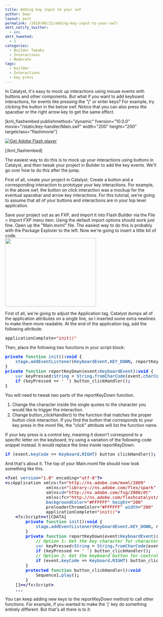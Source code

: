 ```yaml
---
title: Adding key input to your swf
author: bear
layout: post
permalink: /2010/06/22/adding-key-input-to-your-swf/
aktt_notify_twitter:
  - yes
aktt_tweeted:
  - 1
categories:
  - Builder Tweaks
  - Interactions
  - Moderate
tags:
  - builder
  - Interactions
  - key press
---
```

In Catalyst, it's easy to mock up interactions using mouse events with buttons and other components. But what if you want to add keyboard interactions, for events like pressing the "j" or enter keys? For example, try clicking the button in the below swf. Notice that you can also press the spacebar or the right arrow key to get the same effect.

[kml_flashembed publishmethod="dynamic" fversion="10.0.0" movie="/static/key-handler/Main.swf" width="200" height="200" targetclass="flashmovie"]

[![Get Adobe Flash player][1]][2]

[/kml_flashembed]

The easiest way to do this is to mock up your interactions using buttons in Catalyst, and then tweak your project in Builder to add the key events. We'll go over how to do this after the jump.

<!--more-->First of all, create your project in Catalyst. Create a button and a corresponding interaction to prototype your key interactions. For example, in the above swf, the button on click interaction was a mockup for the eventual spacebar and arrow key interactions. For this tutorial, we're going to assume that all of your buttons and interactions are in your top level application.

Save your project out as an FXP, and import it into Flash Builder via the File > Import FXP menu item. Using the default import options should work just fine. Open up the "Main.mxml" file. The easiest way to do this is probably with the Package Explorer to the left. Now we're going to insert a little bit of code.  
<a href="http://flashcats.net/wp-content/uploads/2010/06/key-handler-builder.png" rel="lightbox[237]"><img class="aligncenter size-medium wp-image-249" title="Adding the Key Handler in Builder" src="http://flashcats.net/wp-content/uploads/2010/06/key-handler-builder-300x225.png" alt="" width="300" height="225" /></a>

First of all, we're going to adjust the Application tag. Catalyst dumps all of the application attributes on a single line, so I inserted some extra newlines to make them more readable. At the end of the application tag, add the following attribute:

<div class="wp_syntax">
  <div class="code">
    <pre class="actionscript3" style="font-family:monospace;">applicationComplete=<span style="color: #990000;">"init()"</span></pre>
  </div>
</div>

Then, place the following two functions in your script block:

<div class="wp_syntax">
  <div class="code">
    <pre class="actionscript3" style="font-family:monospace;"><span style="color: #0033ff; font-weight: bold;">private</span> <span style="color: #339966; font-weight: bold;">function</span> <span style="color: #004993;">init</span><span style="color: #000000;">&#40;</span><span style="color: #000000;">&#41;</span><span style="color: #000066; font-weight: bold;">:</span><span style="color: #0033ff; font-weight: bold;">void</span> <span style="color: #000000;">&#123;</span>
    <span style="color: #004993;">stage</span><span style="color: #000066; font-weight: bold;">.</span><span style="color: #004993;">addEventListener</span><span style="color: #000000;">&#40;</span><span style="color: #004993;">KeyboardEvent</span><span style="color: #000066; font-weight: bold;">.</span><span style="color: #004993;">KEY_DOWN</span><span style="color: #000066; font-weight: bold;">,</span> reportKeyDown<span style="color: #000000;">&#41;</span><span style="color: #000066; font-weight: bold;">;</span>
<span style="color: #000000;">&#125;</span>
<span style="color: #0033ff; font-weight: bold;">private</span> <span style="color: #339966; font-weight: bold;">function</span> reportKeyDown<span style="color: #000000;">&#40;</span>event<span style="color: #000066; font-weight: bold;">:</span><span style="color: #004993;">KeyboardEvent</span><span style="color: #000000;">&#41;</span><span style="color: #000066; font-weight: bold;">:</span><span style="color: #0033ff; font-weight: bold;">void</span> <span style="color: #000000;">&#123;</span>
    <span style="color: #6699cc; font-weight: bold;">var</span> keyPressed<span style="color: #000066; font-weight: bold;">:</span><span style="color: #004993;">String</span> = <span style="color: #004993;">String</span><span style="color: #000066; font-weight: bold;">.</span><span style="color: #004993;">fromCharCode</span><span style="color: #000000;">&#40;</span>event<span style="color: #000066; font-weight: bold;">.</span><span style="color: #004993;">charCode</span><span style="color: #000000;">&#41;</span><span style="color: #000066; font-weight: bold;">;</span>
    <span style="color: #0033ff; font-weight: bold;">if</span> <span style="color: #000000;">&#40;</span>keyPressed == <span style="color: #990000;">' '</span><span style="color: #000000;">&#41;</span> button_clickHandler<span style="color: #000000;">&#40;</span><span style="color: #000000;">&#41;</span><span style="color: #000066; font-weight: bold;">;</span>
<span style="color: #000000;">&#125;</span></pre>
  </div>
</div>

You will need to tweak two parts of the reportKeyDown function.

  1. Change the character inside the single quotes to the character you would like to trigger the interaction.
  2. Change button_clickHandler() to the function that matches the proper button click interaction. If you find the button that corresponds to your key press in the mxml file, the "click" attribute will list the function name.

If your key press is a control key, meaning it doesn't correspond to a specific letter on the keyboard, try using a variation of the following code snippet instead. It would replace the lines inside reportKeyDown.

<div class="wp_syntax">
  <div class="code">
    <pre class="actionscript3" style="font-family:monospace;"><span style="color: #0033ff; font-weight: bold;">if</span> <span style="color: #000000;">&#40;</span>event<span style="color: #000066; font-weight: bold;">.</span><span style="color: #004993;">keyCode</span> == <span style="color: #004993;">Keyboard</span><span style="color: #000066; font-weight: bold;">.</span><span style="color: #004993;">RIGHT</span><span style="color: #000000;">&#41;</span> button_clickHandler<span style="color: #000000;">&#40;</span><span style="color: #000000;">&#41;</span><span style="color: #000066; font-weight: bold;">;</span></pre>
  </div>
</div>

And that's about it. The top of your Main.mxml file should now look something like this.

<div class="wp_syntax">
  <div class="code">
    <pre class="actionscript3" style="font-family:monospace;"><span style="color: #000066; font-weight: bold;">&lt;?</span>xml <span style="color: #004993;">version</span>=<span style="color: #990000;">"1.0"</span> encoding=<span style="color: #990000;">"utf-8"</span><span style="color: #000066; font-weight: bold;">?&gt;</span>
<span style="color: #000066; font-weight: bold;">&lt;</span>s<span style="color: #000066; font-weight: bold;">:</span>Application xmlns<span style="color: #000066; font-weight: bold;">:</span>fx=<span style="color: #990000;">"http://ns.adobe.com/mxml/2009"</span>
                xmlns<span style="color: #000066; font-weight: bold;">:</span>s=<span style="color: #990000;">"library://ns.adobe.com/flex/spark"</span>
                xmlns<span style="color: #000066; font-weight: bold;">:</span><span style="color: #004993;">d</span>=<span style="color: #990000;">"http://ns.adobe.com/fxg/2008/dt"</span>
                xmlns<span style="color: #000066; font-weight: bold;">:</span>fc=<span style="color: #990000;">"http://ns.adobe.com/flashcatalyst/2009"</span>
                <span style="color: #004993;">backgroundColor</span>=<span style="color: #990000;">"#FFFFFF"</span> <span style="color: #004993;">height</span>=<span style="color: #990000;">"200"</span>
                preloaderChromeColor=<span style="color: #990000;">"#FFFFFF"</span> <span style="color: #004993;">width</span>=<span style="color: #990000;">"200"</span>
                applicationComplete=<span style="color: #990000;">"init()"</span><span style="color: #000066; font-weight: bold;">&gt;</span>
    <span style="color: #000066; font-weight: bold;">&lt;</span>fx<span style="color: #000066; font-weight: bold;">:</span>Script<span style="color: #000066; font-weight: bold;">&gt;&lt;!</span><span style="color: #000000;">&#91;</span>CDATA<span style="color: #000000;">&#91;</span>
        <span style="color: #0033ff; font-weight: bold;">private</span> <span style="color: #339966; font-weight: bold;">function</span> <span style="color: #004993;">init</span><span style="color: #000000;">&#40;</span><span style="color: #000000;">&#41;</span><span style="color: #000066; font-weight: bold;">:</span><span style="color: #0033ff; font-weight: bold;">void</span> <span style="color: #000000;">&#123;</span>
            <span style="color: #004993;">stage</span><span style="color: #000066; font-weight: bold;">.</span><span style="color: #004993;">addEventListener</span><span style="color: #000000;">&#40;</span><span style="color: #004993;">KeyboardEvent</span><span style="color: #000066; font-weight: bold;">.</span><span style="color: #004993;">KEY_DOWN</span><span style="color: #000066; font-weight: bold;">,</span> reportKeyDown<span style="color: #000000;">&#41;</span><span style="color: #000066; font-weight: bold;">;</span>
        <span style="color: #000000;">&#125;</span>
        <span style="color: #0033ff; font-weight: bold;">private</span> <span style="color: #339966; font-weight: bold;">function</span> reportKeyDown<span style="color: #000000;">&#40;</span>event<span style="color: #000066; font-weight: bold;">:</span><span style="color: #004993;">KeyboardEvent</span><span style="color: #000000;">&#41;</span><span style="color: #000066; font-weight: bold;">:</span><span style="color: #0033ff; font-weight: bold;">void</span> <span style="color: #000000;">&#123;</span>
            <span style="color: #009900; font-style: italic;">// Option 1: Get the key character for character keys</span>
            <span style="color: #6699cc; font-weight: bold;">var</span> keyPressed<span style="color: #000066; font-weight: bold;">:</span><span style="color: #004993;">String</span> = <span style="color: #004993;">String</span><span style="color: #000066; font-weight: bold;">.</span><span style="color: #004993;">fromCharCode</span><span style="color: #000000;">&#40;</span>event<span style="color: #000066; font-weight: bold;">.</span><span style="color: #004993;">charCode</span><span style="color: #000000;">&#41;</span><span style="color: #000066; font-weight: bold;">;</span>
            <span style="color: #0033ff; font-weight: bold;">if</span> <span style="color: #000000;">&#40;</span>keyPressed == <span style="color: #990000;">' '</span><span style="color: #000000;">&#41;</span> button_clickHandler<span style="color: #000000;">&#40;</span><span style="color: #000000;">&#41;</span><span style="color: #000066; font-weight: bold;">;</span>
            <span style="color: #009900; font-style: italic;">// Option 2: Get the keyboard button for control keys</span>
            <span style="color: #0033ff; font-weight: bold;">if</span> <span style="color: #000000;">&#40;</span>event<span style="color: #000066; font-weight: bold;">.</span><span style="color: #004993;">keyCode</span> == <span style="color: #004993;">Keyboard</span><span style="color: #000066; font-weight: bold;">.</span><span style="color: #004993;">RIGHT</span><span style="color: #000000;">&#41;</span> button_clickHandler<span style="color: #000000;">&#40;</span><span style="color: #000000;">&#41;</span><span style="color: #000066; font-weight: bold;">;</span>
        <span style="color: #000000;">&#125;</span>
        <span style="color: #0033ff; font-weight: bold;">protected</span> <span style="color: #339966; font-weight: bold;">function</span> button_clickHandler<span style="color: #000000;">&#40;</span><span style="color: #000000;">&#41;</span><span style="color: #000066; font-weight: bold;">:</span><span style="color: #0033ff; font-weight: bold;">void</span>        <span style="color: #000000;">&#123;</span>
            Sequence1<span style="color: #000066; font-weight: bold;">.</span><span style="color: #004993;">play</span><span style="color: #000000;">&#40;</span><span style="color: #000000;">&#41;</span><span style="color: #000066; font-weight: bold;">;</span>
        <span style="color: #000000;">&#125;</span>
    <span style="color: #000000;">&#93;</span><span style="color: #000000;">&#93;</span><span style="color: #000066; font-weight: bold;">&gt;&lt;/</span>fx<span style="color: #000066; font-weight: bold;">:</span>Script<span style="color: #000066; font-weight: bold;">&gt;</span>
    <span style="color: #000066; font-weight: bold;">...</span></pre>
  </div>
</div>

You can keep adding new keys to the reportKeyDown method to call other functions. For example, if you wanted to make the 'j' key do something entirely different. But that's all there is to it.

 [1]: http://www.adobe.com/images/shared/download_buttons/get_flash_player.gif
 [2]: http://adobe.com/go/getflashplayer